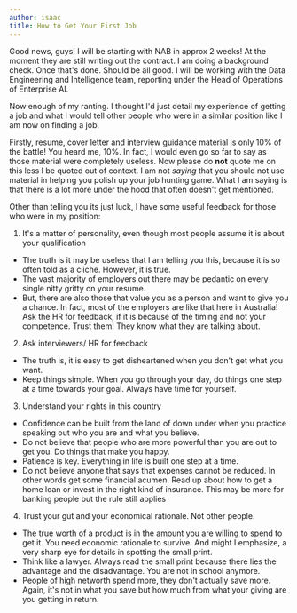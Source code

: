 ```yaml
---
author: isaac
title: How to Get Your First Job
---
```


Good news, guys! I will be starting with NAB in approx 2 weeks! At the moment they are still writing out the contract. I am doing a background check. Once that's done. Should be all good. I will be working with the Data Engineering and Intelligence team, reporting under the Head of Operations of Enterprise AI. 

Now enough of my ranting. I thought I'd just detail my experience of getting a job and what I would tell other people who were in a similar position like I am now on finding a job.

Firstly, resume, cover letter and interview guidance material is only 10% of the battle! You heard me, 10%. In fact, I would even go so far to say as those material were completely useless. Now please do **not** quote me on this less I be quoted out of context. I am not *saying* that you should not use material in helping you polish up your job hunting game. What I am saying is that there is a lot more under the hood that often doesn't get mentioned.

Other than telling you its just luck, I have some useful feedback for those who were in my position:

1) It's a matter of personality, even though most people assume it is about your qualification
* The truth is it may be useless that I am telling you this, because it is so often told as a cliche. However, it is true.
* The vast majority of employers out there may be pedantic on every single nitty gritty on your resume.
* But, there are also those that value you as a person and want to give you a chance. In fact, most of the employers are like that here in Australia! Ask the HR for feedback, if it is because of the timing and not your competence. Trust them! They know what they are talking about.

2) Ask interviewers/ HR for feedback
* The truth is, it is easy to get disheartened when you don't get what you want.
* Keep things simple. When you go through your day, do things one step at a time towards your goal. Always have time for yourself.

3) Understand your rights in this country
* Confidence can be built from the land of down under when you practice speaking out who you are and what you believe.
* Do not believe that people who are more powerful than you are out to get you. Do things that make you happy.
* Patience is key. Everything in life is built one step at a time.
* Do not believe anyone that says that expenses cannot be reduced. In other words get some financial acumen. Read up about how to get a home loan or invest in the right kind of insurance. This may be more for banking people but the rule still applies

4) Trust your gut and your economical rationale. Not other people.
* The true worth of a product is in the amount you are willing to spend to get it. You need economic rationale to survive. And might I emphasize, a very sharp eye for details in spotting the small print.
* Think like a lawyer. Always read the small print because there lies the advantage and the disadvantage. You are not in school anymore.
* People of high networth spend more, they don't actually save more. Again, it's not in what you save but how much from what your giving are you getting in return.